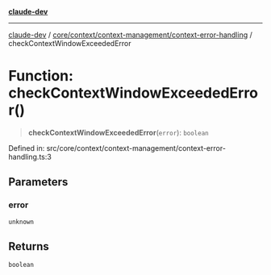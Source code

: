 [**claude-dev**](../../../../../README.md)

***

[claude-dev](../../../../../README.md) / [core/context/context-management/context-error-handling](../README.md) / checkContextWindowExceededError

# Function: checkContextWindowExceededError()

> **checkContextWindowExceededError**(`error`): `boolean`

Defined in: src/core/context/context-management/context-error-handling.ts:3

## Parameters

### error

`unknown`

## Returns

`boolean`

